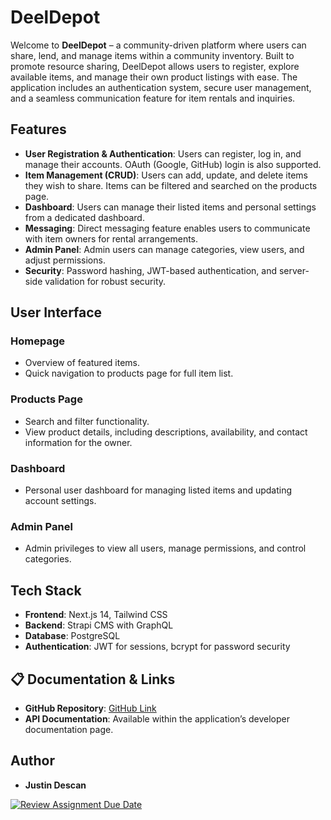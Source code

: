 # DeelDepot

Welcome to **DeelDepot** – a community-driven platform where users can share, lend, and manage items within a community inventory. Built to promote resource sharing, DeelDepot allows users to register, explore available items, and manage their own product listings with ease. The application includes an authentication system, secure user management, and a seamless communication feature for item rentals and inquiries.

## Features

- **User Registration & Authentication**: Users can register, log in, and manage their accounts. OAuth (Google, GitHub) login is also supported.
- **Item Management (CRUD)**: Users can add, update, and delete items they wish to share. Items can be filtered and searched on the products page.
- **Dashboard**: Users can manage their listed items and personal settings from a dedicated dashboard.
- **Messaging**: Direct messaging feature enables users to communicate with item owners for rental arrangements.
- **Admin Panel**: Admin users can manage categories, view users, and adjust permissions.
- **Security**: Password hashing, JWT-based authentication, and server-side validation for robust security.

## User Interface

### Homepage
- Overview of featured items.
- Quick navigation to products page for full item list.

### Products Page
- Search and filter functionality.
- View product details, including descriptions, availability, and contact information for the owner.

### Dashboard
- Personal user dashboard for managing listed items and updating account settings.

### Admin Panel
- Admin privileges to view all users, manage permissions, and control categories.

## Tech Stack

- **Frontend**: Next.js 14, Tailwind CSS
- **Backend**: Strapi CMS with GraphQL
- **Database**: PostgreSQL
- **Authentication**: JWT for sessions, bcrypt for password security

## 📋 Documentation & Links

- **GitHub Repository**: [GitHub Link](https://github.com/username/DeelDepot)
- **API Documentation**: Available within the application’s developer documentation page.
  
## Author

- **Justin Descan**  
 

[![Review Assignment Due Date](https://classroom.github.com/assets/deadline-readme-button-22041afd0340ce965d47ae6ef1cefeee28c7c493a6346c4f15d667ab976d596c.svg)](https://classroom.github.com/a/KVB3ujZF)
